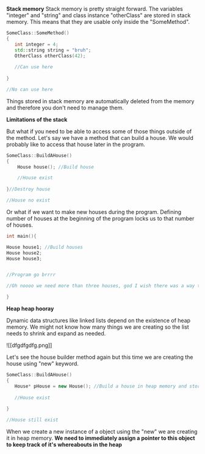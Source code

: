 
**Stack memory**
 Stack memory is pretty straight forward. The variables "integer" and "string" and class instance "otherClass" are stored in stack memory. This means that they are usable only inside the "SomeMethod".
 
 ```C++
 SomeClass::SomeMethod()
 {
	int integer = 4;
	std::string string = "bruh";
	OtherClass otherClass(42);
	
	//Can use here
	
 }

//No can use here
```

 Things stored in stack memory are automatically deleted from the memory and therefore you don't need to manage them.

**Limitations of the stack**

 But what if you need to be able to access some of those things outside of the method. Let's say we have a method that can build a house. We would probably like to access that house later in the program.

```C++
SomeClass::BuildAHouse()
{
	House house(); //Build house

	//House exist
	
}//Destroy house

//House no exist
```

Or what if we want to make new houses during the program. Defining number of houses at the beginning of the program locks us to that number of houses.

```C++
int main(){

House house1; //Build houses
House house2;
House house3;


//Program go brrrr

//Oh noooo we need more than three houses, god I wish there was a way to make new houses dynamically!

}
```
 
**Heap heap hooray**

 Dynamic data structures like linked lists depend on the existence of heap memory. We might not know how many things we are creating so the list needs to shrink and expand as needed.
 
![[dfgdfgdfg.png]]

 Let's see the house builder method again but this time we are creating the house using "new" keyword.

 ```C++
SomeClass::BuildAHouse()
{
	House* pHouse = new House(); //Build a house in heap memory and store it's memory address to pointer "pHouse"
	
	//House exist
	
}

//House still exist 
```

When we create a new instance of a object using the "new" we are creating it in heap memory. **We need to immediately assign a pointer to this object to keep track of it's whereabouts in the heap**




